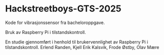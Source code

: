 # Hackstreetboys-GTS-2025
Kode for vibrasjonssensor fra bacheloroppgave.

Bruk av Raspberry Pi i tilstandskontroll. 

En studie gjennomført i henhold til brukervennlighet av Raspberry Pi i tilstandskontroll. 
Erlend Randen, Kjell Erik Kalsvik, Frode Østby, Olav Mære 


